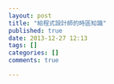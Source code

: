 ```yaml
---
layout: post
title: "給程式設計師的時區知識"
published: true
date: 2013-12-27 12:13
tags: []
categories: []
comments: true

---
```

